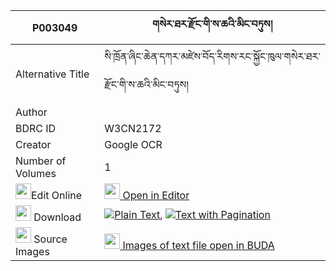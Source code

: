 |P003049|གསེར་ཐར་རྫོང་གི་ས་ཆའི་མིང་བཏུས། 
| --- | --- 
|Alternative Title |སི་ཁྲོན་ཞིང་ཆེན་དཀར་མཛེས་བོད་རིགས་རང་སྐྱོང་ཁུལ་གསེར་ཐར་རྫོང་གི་ས་ཆའི་མིང་བཏུས།
|Author | 
|BDRC ID | W3CN2172
|Creator | Google OCR
|Number of Volumes| 1
|<img width="25" src="https://img.icons8.com/color/25/000000/edit-property.png">Edit Online| [<img width="25" src="https://avatars.githubusercontent.com/u/45091458?s=200&v=4"> Open in Editor](http://editor.openpecha.org/P003049)
|<img width="25" src="https://img.icons8.com/fluent/48/000000/download-2.png"/>  Download | [![](https://img.icons8.com/color/20/000000/txt.png)Plain Text](https://github.com/Openpecha/P003049/releases/download/v1/sertar_dzong_gi_sacha_i_ming_t_plain_P003049.zip), [![](https://img.icons8.com/color/20/000000/txt.png)Text with Pagination](https://github.com/Openpecha/P003049/releases/download/v1/sertar_dzong_gi_sacha_i_ming_t_pages_P003049.zip)
|<img width="25" src="https://img.icons8.com/plasticine/100/000000/pictures-folder.png"/>  Source Images | [<img width="25" src="https://library.bdrc.io/icons/BUDA-small.svg"> Images of text file open in BUDA](https://library.bdrc.io/show/bdr:W3CN2172)